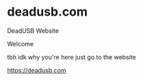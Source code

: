# deadusb.com
DeadUSB Website

Welcome

tbh idk why you're here just go to the website

https://deadusb.com

